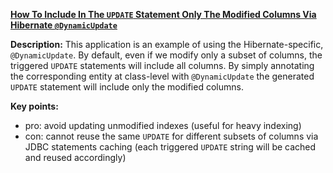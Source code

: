 **[How To Include In The `UPDATE` Statement Only The Modified Columns Via Hibernate `@DynamicUpdate`](https://github.com/andreipall/Spring-Boot-JPA/tree/master/HibernateSpringBootDynamicUpdate)**

**Description:** This application is an example of using the Hibernate-specific, `@DynamicUpdate`. By default, even if we modify only a subset of columns, the triggered `UPDATE` statements will include all columns. By simply annotating the corresponding entity at class-level with `@DynamicUpdate` the generated `UPDATE` statement will include only the modified columns. 

**Key points:**
- pro: avoid updating unmodified indexes (useful for heavy indexing)
- con: cannot reuse the same `UPDATE` for different subsets of columns via JDBC statements caching (each triggered `UPDATE` string will be cached and reused accordingly)
